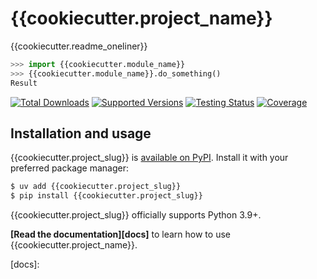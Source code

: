 # {{cookiecutter.project_name}}

{{cookiecutter.readme_oneliner}}

```python
>>> import {{cookiecutter.module_name}}
>>> {{cookiecutter.module_name}}.do_something()
Result
```

[![Total Downloads](https://img.shields.io/pepy/dt/{{cookiecutter.project_slug}})][pypi]
[![Supported Versions](https://img.shields.io/pypi/pyversions/{{cookiecutter.project_slug}}.svg)][pypi]
[![Testing Status](https://img.shields.io/github/actions/workflow/status/{{cookiecutter.__gh_slug}}/test.yml?branch=main&label=tests)][testing]
[![Coverage](https://img.shields.io/codecov/c/github/{{cookiecutter.__gh_slug}})][codecov]

## Installation and usage

{{cookiecutter.project_slug}} is [available on PyPI][pypi].
Install it with your preferred package manager:

```sh
$ uv add {{cookiecutter.project_slug}}
$ pip install {{cookiecutter.project_slug}}
```

{{cookiecutter.project_slug}} officially supports Python 3.9+.

**[Read the documentation][docs]** to learn how to use {{cookiecutter.project_name}}.

[codecov]: https://codecov.io/github/{{cookiecutter.__gh_slug}}

[//]: # (TODO: Add documentation link)
[docs]:

[github]: https://github.com/{{cookiecutter.__gh_slug}}
[license]: https://github.com/{{cookiecutter.__gh_slug}}/blob/master/LICENSE
[pypi]: https://pypi.org/project/{{cookiecutter.project_slug}}/
[testing]: https://github.com/{{cookiecutter.__gh_slug}}/actions/workflows/test.yml
